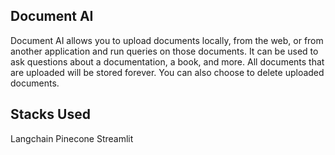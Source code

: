 ## Document AI

Document AI allows you to upload documents locally, from the web, or from another application and run queries on those documents. It can be used to ask questions about a documentation, a book, and more. All documents that are uploaded will be stored forever. You can also choose to delete uploaded documents.

## Stacks Used
Langchain
Pinecone
Streamlit
